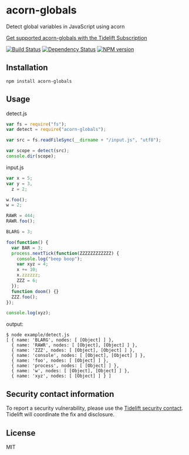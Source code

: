 # acorn-globals

Detect global variables in JavaScript using acorn

[Get supported acorn-globals with the Tidelift Subscription](https://tidelift.com/subscription/pkg/npm-acorn_globals?utm_source=npm-acorn-globals&utm_medium=referral&utm_campaign=readme)

[![Build Status](https://img.shields.io/travis/ForbesLindesay/acorn-globals/master.svg)](https://travis-ci.org/ForbesLindesay/acorn-globals)
[![Dependency Status](https://img.shields.io/david/ForbesLindesay/acorn-globals.svg)](https://david-dm.org/ForbesLindesay/acorn-globals)
[![NPM version](https://img.shields.io/npm/v/acorn-globals.svg)](https://www.npmjs.org/package/acorn-globals)

## Installation

    npm install acorn-globals

## Usage

detect.js

```js
var fs = require("fs");
var detect = require("acorn-globals");

var src = fs.readFileSync(__dirname + "/input.js", "utf8");

var scope = detect(src);
console.dir(scope);
```

input.js

```js
var x = 5;
var y = 3,
  z = 2;

w.foo();
w = 2;

RAWR = 444;
RAWR.foo();

BLARG = 3;

foo(function() {
  var BAR = 3;
  process.nextTick(function(ZZZZZZZZZZZZ) {
    console.log("beep boop");
    var xyz = 4;
    x += 10;
    x.zzzzzz;
    ZZZ = 6;
  });
  function doom() {}
  ZZZ.foo();
});

console.log(xyz);
```

output:

```
$ node example/detect.js
[ { name: 'BLARG', nodes: [ [Object] ] },
  { name: 'RAWR', nodes: [ [Object], [Object] ] },
  { name: 'ZZZ', nodes: [ [Object], [Object] ] },
  { name: 'console', nodes: [ [Object], [Object] ] },
  { name: 'foo', nodes: [ [Object] ] },
  { name: 'process', nodes: [ [Object] ] },
  { name: 'w', nodes: [ [Object], [Object] ] },
  { name: 'xyz', nodes: [ [Object] ] } ]
```

## Security contact information

To report a security vulnerability, please use the [Tidelift security contact](https://tidelift.com/security). Tidelift will coordinate the fix and disclosure.

## License

MIT
